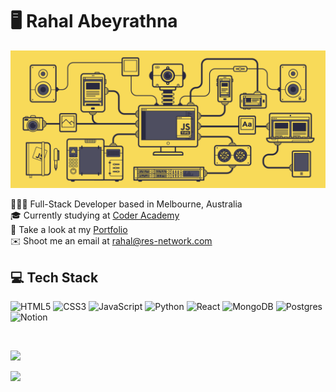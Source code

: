 # 🖥️ Rahal Abeyrathna

![javascript-image](javascript.gif)

👨🏽‍💻 Full-Stack Developer based in Melbourne, Australia<br>🎓 Currently studying at [Coder Academy](https://coderacademy.edu.au/)<br>📕 Take a look at my [Portfolio](https://portfolio.rabeyrathna.com/)<br>✉️ Shoot me an email at rahal@res-network.com



## 💻 Tech Stack
<!-- Badges from https://github.com/Ileriayo/markdown-badges -->
![HTML5](https://img.shields.io/badge/html5-%23E34F26.svg?style=for-the-badge&logo=html5&logoColor=white)
![CSS3](https://img.shields.io/badge/css3-%231572B6.svg?style=for-the-badge&logo=css3&logoColor=white)
![JavaScript](https://img.shields.io/badge/javascript-%23323330.svg?style=for-the-badge&logo=javascript&logoColor=%23F7DF1E)
![Python](https://img.shields.io/badge/python-3670A0?style=for-the-badge&logo=python&logoColor=ffdd54)
![React](https://img.shields.io/badge/react-%2320232a.svg?style=for-the-badge&logo=react&logoColor=%2361DAFB) ![MongoDB](https://img.shields.io/badge/MongoDB-%234ea94b.svg?style=for-the-badge&logo=mongodb&logoColor=white) 
![Postgres](https://img.shields.io/badge/postgres-%23316192.svg?style=for-the-badge&logo=postgresql&logoColor=white)
![Notion](https://img.shields.io/badge/Notion-%23000000.svg?style=for-the-badge&logo=notion&logoColor=white)

<br>

![](https://github-readme-stats.vercel.app/api/top-langs/?username=RAbeyrathna&theme=dark&hide_border=false&include_all_commits=true&count_private=false&layout=compact)

![](https://github-readme-streak-stats.herokuapp.com/?user=RAbeyrathna&theme=dark&hide_border=false)

